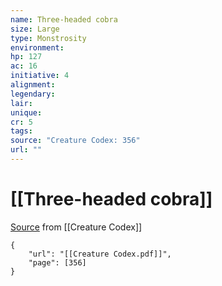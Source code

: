 ```yaml
---
name: Three-headed cobra
size: Large
type: Monstrosity
environment: 
hp: 127
ac: 16
initiative: 4
alignment: 
legendary: 
lair: 
unique: 
cr: 5
tags: 
source: "Creature Codex: 356"
url: ""
---
```

# [[Three-headed cobra]]

[Source](zotero://open-pdf/library/items/NTNKJRHG?page=356) from [[Creature Codex]]

```pdf
{
	"url": "[[Creature Codex.pdf]]",
	"page": [356]
}
```

